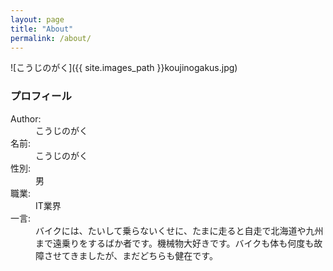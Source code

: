 ```yaml
---
layout: page
title: "About"
permalink: /about/
---
```

![こうじのがく]({{ site.images_path }}koujinogakus.jpg)

### プロフィール
<dl class="dl-horizontal">
<dt>Author:</dt>
<dd>こうじのがく</dd>
<dt>名前:</dt>
<dd>こうじのがく</dd>
<dt>性別:</dt>
<dd>男</dd>
<dt>職業:</dt>
<dd>IT業界</dd>
<dt>一言:</dt>
<dd>バイクには、たいして乗らないくせに、たまに走ると自走で北海道や九州まで遠乗りをするばか者です。機械物大好きです。バイクも体も何度も故障させてきましたが、まだどちらも健在です。</dd>
</dl>
